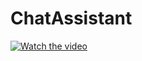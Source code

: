# ChatAssistant
[![Watch the video]([https://#](https://img.youtube.com/vi/<insert-youtube-video-id-here>/1.jpg)https://img.youtube.com/vi/<insert-youtube-video-id-here>/1.jpg)](https://youtu.be/cpqiTMduKIU)
